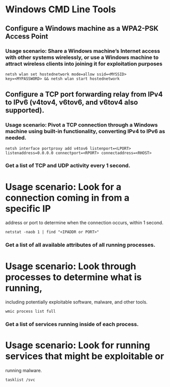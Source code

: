 # Windows CMD Line Tools #

## Configure a Windows machine as a WPA2-PSK Access Point ## 

### Usage scenario: Share a Windows machine’s Internet access with other systems wirelessly, or use a Windows machine to attract wireless clients into joining it for exploitation purposes

	netsh wlan set hostednetwork mode=allow ssid=<MYSSID>
	key=<MYPASSWORD> && netsh wlan start hostednetwork

## Configure a TCP port forwarding relay from IPv4 to IPv6 (v4tov4, v6tov6, and v6tov4 also supported). ##

### Usage scenario: Pivot a TCP connection through a Windows machine using built-in functionality, converting IPv4 to IPv6 as needed. ###

	netsh interface portproxy add v4tov6 listenport=<LPORT>
	listenaddress=0.0.0.0 connectport=<RPORT> connectaddress=<RHOST>

### Get a list of TCP and UDP activity every 1 second. ###

# Usage scenario: Look for a connection coming in from a specific IP
address or port to determine when the connection occurs, within 1 second.

	netstat -naob 1 | find "<IPADDR or PORT>"

### Get a list of all available attributes of all running processes. ###

# Usage scenario: Look through processes to determine what is running,
including potentially exploitable software, malware, and other tools.

	wmic process list full

### Get a list of services running inside of each process. ###

# Usage scenario: Look for running services that might be exploitable or
running malware.

	tasklist /svc





